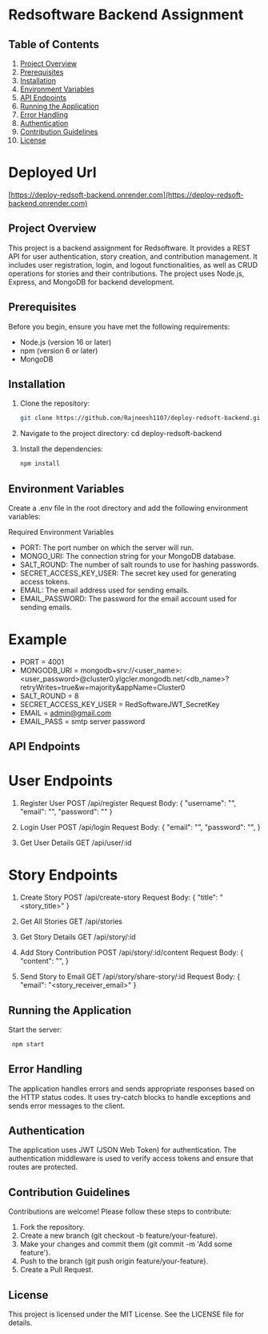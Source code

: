 # Redsoftware Backend Assignment

## Table of Contents

1. [Project Overview](#project-overview)
2. [Prerequisites](#prerequisites)
3. [Installation](#installation)
4. [Environment Variables](#environment-variables)
5. [API Endpoints](#api-endpoints)
6. [Running the Application](#running-the-application)
7. [Error Handling](#error-handling)
8. [Authentication](#authentication)
9. [Contribution Guidelines](#contribution-guidelines)
10. [License](#license)

# Deployed Url

[https://deploy-redsoft-backend.onrender.com](https://deploy-redsoft-backend.onrender.com) 


## Project Overview

This project is a backend assignment for Redsoftware. It provides a REST API for user authentication, story creation, and contribution management. It includes user registration, login, and logout functionalities, as well as CRUD operations for stories and their contributions. The project uses Node.js, Express, and MongoDB for backend development.

## Prerequisites

Before you begin, ensure you have met the following requirements:

- Node.js (version 16 or later)
- npm (version 6 or later)
- MongoDB

## Installation

1. Clone the repository:

   ```sh
   git clone https://github.com/Rajneesh1107/deploy-redsoft-backend.git
   ```

2. Navigate to the project directory:
   cd deploy-redsoft-backend

3. Install the dependencies:
   ```sh
   npm install
   ```

## Environment Variables

Create a .env file in the root directory and add the following environment variables:

Required Environment Variables
- PORT: The port number on which the server will run.
- MONGO_URI: The connection string for your MongoDB database.
- SALT_ROUND: The number of salt rounds to use for hashing passwords.
- SECRET_ACCESS_KEY_USER: The secret key used for generating access tokens.
- EMAIL: The email address used for sending emails.
- EMAIL_PASSWORD: The password for the email account used for sending emails.

# Example

- PORT = 4001
- MONGODB_URI = mongodb+srv://<user_name>:<user_password>@cluster0.ylgcler.mongodb.net/<db_name>?retryWrites=true&w=majority&appName=Cluster0
- SALT_ROUND = 8
- SECRET_ACCESS_KEY_USER = RedSoftwareJWT_SecretKey
- EMAIL = admin@gmail.com
- EMAIL_PASS = smtp server password

## API Endpoints

# User Endpoints

1. Register User
   POST /api/register
   Request Body:
   {
   "username": "<username>",
   "email": "<email>",
   "password": "<password>"
   }

2. Login User
   POST /api/login
   Request Body:
   {
   "email": "<email>",
   "password": "<password>",
   }

3. Get User Details
   GET /api/user/:id

# Story Endpoints

1. Create Story
   POST /api/create-story
   Request Body:
   {
   "title": "<story_title>"
   }

2. Get All Stories
   GET /api/stories

3. Get Story Details
   GET /api/story/:id

4. Add Story Contribution
   POST /api/story/:id/content
   Request Body:
   {
   "content": "<content>",
   }

5. Send Story to Email
   GET /api/story/share-story/:id
   Request Body:
   {
   "email": "<story_receiver_email>"
   }

## Running the Application

Start the server:

```sh
 npm start
```

## Error Handling

The application handles errors and sends appropriate responses based on the HTTP status codes. It uses try-catch blocks to handle exceptions and sends error messages to the client.

## Authentication

The application uses JWT (JSON Web Token) for authentication. The authentication middleware is used to verify access tokens and ensure that routes are protected.

## Contribution Guidelines

Contributions are welcome! Please follow these steps to contribute:

1. Fork the repository.
2. Create a new branch (git checkout -b feature/your-feature).
3. Make your changes and commit them (git commit -m 'Add some feature').
4. Push to the branch (git push origin feature/your-feature).
5. Create a Pull Request.

## License

This project is licensed under the MIT License. See the LICENSE file for details.
